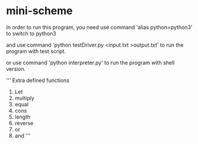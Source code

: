 # mini-scheme

In order to run this program, you need use command 'alias python=python3' to switch to python3

and use command 'python testDriver.py <input.txt >output.txt' to run the program with test script.

or use command 'python interpreter.py' to run the program with shell version.


''' 
Extra defined functions

1. Let
2. multiply
3. equal
4. cons
5. length
6. reverse
7. or
8. and
'''
